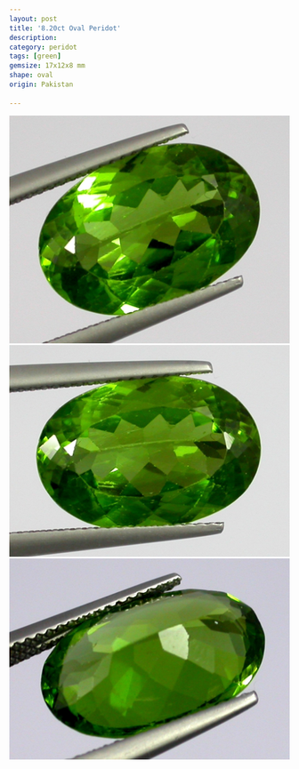 ```yaml
---
layout: post
title: '8.20ct Oval Peridot'
description: 
category: peridot
tags: [green]
gemsize: 17x12x8 mm
shape: oval
origin: Pakistan

---
```

![Peridot pic 1](/images/8.20-peridot-a.jpg)
![Peridot pic 2](/images/8.20-peridot-b.jpg)
![Peridot pic 3](/images/8.20-peridot-c.jpg)